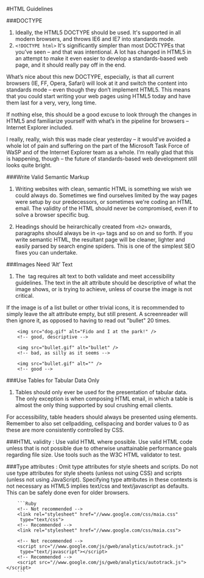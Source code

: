 #HTML Guidelines

###DOCTYPE
1. Ideally, the HTML5 DOCTYPE should be used. It's supported in all modern browsers, and throws IE6 and IE7 into standards mode.
2.    `<!DOCTYPE html>`
It's significantly simpler than most DOCTYPEs that you’ve seen – and that was intentional. A lot has changed in HTML5 in an attempt to make it even easier to develop a standards-based web page, and it should really pay off in the end.

 What’s nice about this new DOCTYPE, especially, is that all current browsers (IE, FF, Opera, Safari) will look at it and switch the content into standards mode – even though they don’t implement HTML5. This means that you could start writing your web pages using HTML5 today and have them last for a very, very, long time.
 
 If nothing else, this should be a good excuse to look through the changes in HTML5 and familiarize yourself with what’s in the pipeline for browsers – Internet Explorer included.
 
 I really, really, wish this was made clear yesterday – it would’ve avoided a whole lot of pain and suffering on the part of the Microsoft Task Force of WaSP and of the Internet Explorer team as a whole. I’m really glad that this is happening, though – the future of standards-based web development still looks quite bright.

###Write Valid Semantic Markup
1. Writing websites with clean, semantic HTML is something we wish we could always do. Sometimes we find ourselves limited by the way pages were setup by our predecessors, or sometimes we're coding an HTML email. The validity of the HTML should never be compromised, even if to solve a browser specific bug.

2. Headings should be heirarchically created from `<h2>` onwards, paragraphs should always be in `<p>` tags and so on and so forth. If you write semantic HTML, the resultant page will be cleaner, lighter and easily parsed by search engine spiders. This is one of the simplest SEO fixes you can undertake.

###Images Need ‘Alt’ Text
1. The <img> tag requires alt text to both validate and meet accessibility guidelines. The text in the alt attribute should be descriptive of what the image shows, or is trying to achieve, unless of course the image is not critical.

If the image is of a list bullet or other trivial icons, it is recommended to simply leave the alt attribute empty, but still present. A screenreader will then ignore it, as opposed to having to read out "bullet" 20 times.
        
        <img src="dog.gif" alt="Fido and I at the park!" /> 
        <!-- good, descriptive -->
        
        <img src="bullet.gif" alt="bullet" />
        <!-- bad, as silly as it seems -->
        
        <img src="bullet.gif" alt="" />
        <!-- good -->



###Use Tables for Tabular Data Only
1. Tables should only ever be used for the presentation of tabular data. The only exception is when composing HTML email, in which a table is almost the only thing supported by soul crushing email clients.

 For accessibility, table headers should always be presented using <th> elements. Remember to also set cellpadding, cellspacing and border values to 0 as these are more consistently controlled by CSS.
 
###HTML validity :
 Use valid HTML where possible.
 Use valid HTML code unless that is not possible due to otherwise unattainable performance goals regarding file size. Use tools such as the W3C HTML validator to test. 
 
###Type attributes :
Omit type attributes for style sheets and scripts.
Do not use type attributes for style sheets (unless not using CSS) and scripts (unless not using JavaScript).
Specifying type attributes in these contexts is not necessary as HTML5 implies text/css and text/javascript as defaults. This can be safely done even for older browsers.

        ```Ruby
        <!-- Not recommended -->
        <link rel="stylesheet" href="//www.google.com/css/maia.css"
         type="text/css">
        <!-- Recommended -->
        <link rel="stylesheet" href="//www.google.com/css/maia.css">
        
        <!-- Not recommended -->
        <script src="//www.google.com/js/gweb/analytics/autotrack.js"
         type="text/javascript"></script>
        <!-- Recommended -->
        <script src="//www.google.com/js/gweb/analytics/autotrack.js"></script>
        ```